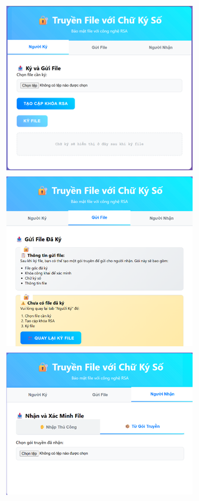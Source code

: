 <p align="center">
        <img src="https://github.com/minhson11/ThuatToanRSA/blob/main/1.png" width="500"/>
    </p>
<p align="center">
        <img src="https://github.com/minhson11/ThuatToanRSA/blob/main/2.png" width="500"/>
    </p>
<p align="center">
        <img src="https://github.com/minhson11/ThuatToanRSA/blob/main/3.png" width="500"/>
    </p>
